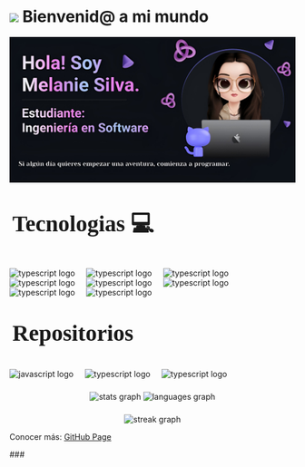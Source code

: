 # <img src="https://i.giphy.com/lonWFYfXEhH9dGnyX0.webp" width="100"/> Bienvenid@ a mi mundo


![Banner](./imag/banner.jpeg)

## <p style="font-family: 'Times New Roman', Times, serif; font-size: 40px; margin-left: 5px;">Tecnologias 💻
<div align="left">
  <img src="https://cdn.jsdelivr.net/gh/devicons/devicon@latest/icons/java/java-original-wordmark.svg" height="200" alt="typescript logo"  />
    <img width="12" />
  <img src="https://cdn.jsdelivr.net/gh/devicons/devicon@latest/icons/html5/html5-plain-wordmark.svg" height="200" 
  alt="typescript logo"  />
    <img width="12" />
  <img src="https://cdn.jsdelivr.net/gh/devicons/devicon@latest/icons/r/r-original.svg" height="200" alt="typescript logo"  />
   <img width="12" />
  <img src="https://cdn.jsdelivr.net/gh/devicons/devicon@latest/icons/bash/bash-original.svg" height="200" alt="typescript logo"  />

  <img width="12" />
  <img src="https://cdn.jsdelivr.net/gh/devicons/devicon@latest/icons/oracle/oracle-original.svg" height="200" alt="typescript logo"  />
    <img width="12" />
  <img src="https://cdn.jsdelivr.net/gh/devicons/devicon@latest/icons/mysql/mysql-original-wordmark.svg" height="200" alt="typescript logo"  />
    <img width="12" />
  <img src="https://cdn.jsdelivr.net/gh/devicons/devicon@latest/icons/latex/latex-original.svg" height="200" alt="typescript logo"  />
    <img width="12" />
  <img src="https://cdn.jsdelivr.net/gh/devicons/devicon@latest/icons/linux/linux-original.svg" height="200" alt="typescript logo"  />

## <p style="font-family: 'Times New Roman', Times, serif; font-size: 40px; margin-left: 5px;">Repositorios 👩🏻‍💻
<div align="left">
<img src="https://cdn.jsdelivr.net/gh/devicons/devicon@latest/icons/gitlab/gitlab-original.svg" height="200" alt="javascript logo"  />
  <img width="12" />
  <img src="https://cdn.jsdelivr.net/gh/devicons/devicon@latest/icons/github/github-original-wordmark.svg" height="200" alt="typescript logo"  />
    <img width="12" />
   <img src="https://cdn.jsdelivr.net/gh/devicons/devicon@latest/icons/git/git-plain-wordmark.svg"height="200" alt="typescript logo"  />
</div>



###

<div align="center">
  <img src="https://github-readme-stats.vercel.app/api?username=katty-dev&hide_title=false&hide_rank=false&show_icons=true&include_all_commits=true&count_private=true&disable_animations=false&theme=dracula&locale=en&hide_border=false" height="150" alt="stats graph"  />
<img src="https://github-readme-stats.vercel.app/api/top-langs?username=katty-dev&locale=en&hide_title=false&layout=compact&card_width=320&langs_count=5&theme=dracula&hide_border=false" height="150" alt="languages graph"/>
  
</div>


###

<div align="center">
  <img src="https://streak-stats.demolab.com?user=katty-dev&locale=en&mode=daily&theme=dark&hide_border=false&border_radius=5&order=3" height="220" alt="streak graph"  />
</div>
    <p>Conocer más: <a href="https://katty-dev.github.io/" target="_blank"><i class="fab fa-github"></i> GitHub Page</a></p>
###




